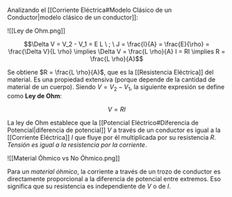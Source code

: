 Analizando el [[Corriente Eléctrica#Modelo Clásico de un Conductor|modelo clásico de un conductor]]:

![[Ley de Ohm.png]]

$$\Delta V = V_2 - V_1 = E L  \ ; \ J = \frac{I}{A} = \frac{E}{\rho} = \frac{\Delta V}{L \rho} \implies \Delta V = \frac{L \rho}{A} I = RI \implies R = \frac{L \rho}{A}$$

Se obtiene $R = \frac{L \rho}{A}$, que es la [[Resistencia Eléctrica]] del material. Es una propiedad extensiva (porque depende de la cantidad de material de un cuerpo). Siendo $V = V_2 - V_1$, la siguiente expresión se define como **Ley de Ohm**:

$$V = RI$$

La ley de Ohm establece que la [[Potencial Eléctrico#Diferencia de Potencial|diferencia de potencial]] $V$ a través de un conductor es igual a la [[Corriente Eléctrica]] $I$ que fluye por él multiplicada por su resistencia $R$. _Tensión es igual a la resistencia por la corriente_.

![[Material Óhmico vs No Óhmico.png]]

Para un _material óhmico_, la corriente a través de un trozo de conductor es directamente proporcional a la diferencia de potencial entre extremos. Eso significa que su resistencia es independiente de $V$ o de $I$.
